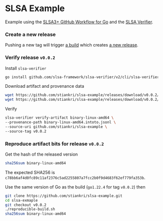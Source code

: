 # SLSA Example

Example using the [SLSA3+ GitHub Workflow for Go](https://github.com/slsa-framework/slsa-github-generator/blob/main/internal/builders/go/README.md) and the [SLSA Verifier](https://github.com/slsa-framework/slsa-verifier).

### Create a new release
Pushing a new tag will trigger [a build](https://github.com/stiankri/slsa-example/actions) which creates [a new release](https://github.com/stiankri/slsa-example/release).

### Verify release `v0.0.2`
Install `slsa-verifier`
```sh
go install github.com/slsa-framework/slsa-verifier/v2/cli/slsa-verifier@v2.5.1
```

Download artifact and provenance data
```sh
wget https://github.com/stiankri/slsa-example/releases/download/v0.0.2/binary-linux-amd64
wget https://github.com/stiankri/slsa-example/releases/download/v0.0.2/binary-linux-amd64.intoto.jsonl
```

Verify
```sh
slsa-verifier verify-artifact binary-linux-amd64 \
--provenance-path binary-linux-amd64.intoto.jsonl \
--source-uri github.com/stiankri/slsa-example \
--source-tag v0.0.2
```

### Reproduce artifact bits for release `v0.0.2`
Get the hash of the released version
```sh
sha256sum binary-linux-amd64
```
The expected SHA256 is `c78bb6af4d0fc89c11af2376c5ad2255807a7fcc2b0f9d4683f62ef779fa353b`.

Use the same version of Go as the build (`go1.22.4` for tag `v0.0.2`) then
```sh
git clone https://github.com/stiankri/slsa-example.git
cd slsa-exmaple
git checkout v0.0.2
./reproducible-build.sh
sha256sum binary-linux-amd64
```
